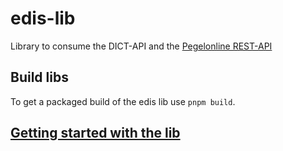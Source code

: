 # edis-lib

Library to consume the DICT-API and the [Pegelonline REST-API](https://www.pegelonline.wsv.de/webservice/guideRestapi)

## Build libs

To get a packaged build of the edis lib use `pnpm build`.

## [Getting started with the lib](./HowTo.md)

<!-- ``` typescript
const edis = new Edis({
    dictApiUrl: 'http://localhost:3000', // optional, example is for local development
    mqttCredentials: {
        username: '...', // needed for a secured mqtt broker
        password: '...', // needed for a secured mqtt broker
    },
});

// request all stations
edis.getStations().subscribe({
    next: (stations) => {      
        if (stations.length >= 1) {
            // select the first station of the list
            const station = stations[0];
            // get all timeseries of the station
            const ts = station.getTimeSeries();
            if (ts.length >= 1) {
                // get first timeseries
                const timeseries = ts[0];
                // get timeseriesData for the last 10 hours
                timeseries.getTimeSeriesData('PT10H').subscribe((data) => console.log(data));
                // get characteristicValues for the given timeseries
                timeseries.getCharacteristicValues().subscribe((values) => console.log(values));
                // get current timeseries data by internally subscribing to the corresponding mqtt topic for this time series
                timeseries.getCurrentTimeSeriesData().subscribe((data) => console.log(data));
            }
        }
    },
});
``` -->
